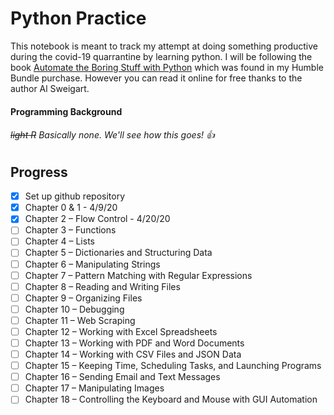 # Python Practice
This notebook is meant to track my attempt at doing something productive during the covid-19 quarrantine by learning python. I will be following the book [Automate the Boring Stuff with Python](https://automatetheboringstuff.com/#toc) which was found in my Humble Bundle purchase. However you can read it online for free thanks to the author Al Sweigart. 

#### Programming Background
###### ~~light R~~ Basically none. We'll see how this goes! :+1:

## Progress

- [x] Set up github repository
- [x] Chapter 0 & 1 - 4/9/20
- [x] Chapter 2 – Flow Control - 4/20/20
- [ ] Chapter 3 – Functions
- [ ] Chapter 4 – Lists
- [ ] Chapter 5 – Dictionaries and Structuring Data
- [ ] Chapter 6 – Manipulating Strings
- [ ] Chapter 7 – Pattern Matching with Regular Expressions
- [ ] Chapter 8 – Reading and Writing Files
- [ ] Chapter 9 – Organizing Files
- [ ] Chapter 10 – Debugging
- [ ] Chapter 11 – Web Scraping
- [ ] Chapter 12 – Working with Excel Spreadsheets
- [ ] Chapter 13 – Working with PDF and Word Documents
- [ ] Chapter 14 – Working with CSV Files and JSON Data
- [ ] Chapter 15 – Keeping Time, Scheduling Tasks, and Launching Programs
- [ ] Chapter 16 – Sending Email and Text Messages
- [ ] Chapter 17 – Manipulating Images
- [ ] Chapter 18 – Controlling the Keyboard and Mouse with GUI Automation
